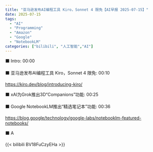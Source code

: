 ```yaml
---
title: "亚马逊发布AI编程工具 Kiro，Sonnet 4 限免【AI早报 2025-07-15】"
date: 2025-07-15
tags:
  - "AI"
  - "Programming"
  - "Amazon"
  - "Google"
  - "NotebookLM"
categories: ["bilibili", "人工智能","AI"]
---
```


⬛️ Intro: 00:00

⬛️ 亚马逊发布AI编程工具 Kiro，Sonnet 4 限免: 00:10

https://kiro.dev/blog/introducing-kiro/

⬛️ xAI为Grok推出3D“Companions”功能: 00:25

⬛️ Google NotebookLM推出“精选笔记本”功能: 00:36

https://blog.google/technology/google-labs/notebooklm-featured-notebooks/

⬛️ A

{{< bilibili BV18FuCzyEHa >}}